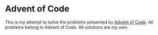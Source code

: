 # Advent of Code

This is my attempt to solve the problems presented by [Advent of Code](https://adventofcode.com/). All problems belong to Advent of Code. All solutions are my own.
